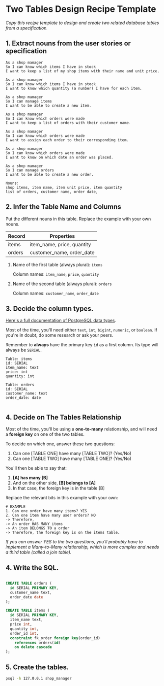 # Two Tables Design Recipe Template

_Copy this recipe template to design and create two related database tables from a specification._

## 1. Extract nouns from the user stories or specification

```
As a shop manager
So I can know which items I have in stock
I want to keep a list of my shop items with their name and unit price.

As a shop manager
So I can know which items I have in stock
I want to know which quantity (a number) I have for each item.

As a shop manager
So I can manage items
I want to be able to create a new item.

As a shop manager
So I can know which orders were made
I want to keep a list of orders with their customer name.

As a shop manager
So I can know which orders were made
I want to assign each order to their corresponding item.

As a shop manager
So I can know which orders were made
I want to know on which date an order was placed. 

As a shop manager
So I can manage orders
I want to be able to create a new order.
```

```
Nouns:
shop items, item name, item unit price, item quantity
list of orders, customer name, order date, 

```

## 2. Infer the Table Name and Columns

Put the different nouns in this table. Replace the example with your own nouns.

| Record                | Properties          |
| --------------------- | ------------------  |
| items                 | item_name, price, quantity
| orders                | customer_name, order_date

1. Name of the first table (always plural): `items` 

    Column names: `item_name`, `price`, `quantity`

2. Name of the second table (always plural): `orders` 

    Column names: `customer_name`, `order_date`

## 3. Decide the column types.

[Here's a full documentation of PostgreSQL data types](https://www.postgresql.org/docs/current/datatype.html).

Most of the time, you'll need either `text`, `int`, `bigint`, `numeric`, or `boolean`. If you're in doubt, do some research or ask your peers.

Remember to **always** have the primary key `id` as a first column. Its type will always be `SERIAL`.

```
Table: items
id: SERIAL
item_name: text
price: int
quantity: int

Table: orders
id: SERIAL
customer_name: text
order_date: date


```

## 4. Decide on The Tables Relationship

Most of the time, you'll be using a **one-to-many** relationship, and will need a **foreign key** on one of the two tables.

To decide on which one, answer these two questions:

1. Can one [TABLE ONE] have many [TABLE TWO]? (Yes/No)
2. Can one [TABLE TWO] have many [TABLE ONE]? (Yes/No)

You'll then be able to say that:

1. **[A] has many [B]**
2. And on the other side, **[B] belongs to [A]**
3. In that case, the foreign key is in the table [B]

Replace the relevant bits in this example with your own:

```
# EXAMPLE
1. Can one order have many items? YES
2. Can one item have many user orders? NO
-> Therefore,
-> An order HAS MANY items
-> An item BELONGS TO a order
-> Therefore, the foreign key is on the items table.
```

*If you can answer YES to the two questions, you'll probably have to implement a Many-to-Many relationship, which is more complex and needs a third table (called a join table).*

## 4. Write the SQL.

```sql

CREATE TABLE orders (
  id SERIAL PRIMARY KEY,
  customer_name text,
  order_date date
);

CREATE TABLE items (
  id SERIAL PRIMARY KEY,
  item_name text,
  price int,
  quantity int,
  order_id int,
  constraint fk_order foreign key(order_id)
    references orders(id)
    on delete cascade
);

```

## 5. Create the tables.

```bash
psql -h 127.0.0.1 shop_manager 

```
